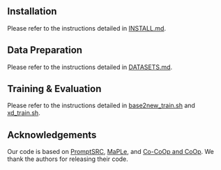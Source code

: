 ## Installation
Please refer to the instructions detailed in [INSTALL.md](docs/INSTALL.md).

## Data Preparation
Please refer to the instructions detailed in [DATASETS.md](docs/DATASETS.md).

## Training & Evaluation
Please refer to the instructions detailed in [base2new_train.sh](scripts/tac/base2new_train.sh) and [xd_train.sh](scripts/tac/xd_train.sh).

## Acknowledgements
Our code is based on [PromptSRC](https://github.com/muzairkhattak/PromptSRC), [MaPLe](https://github.com/muzairkhattak/multimodal-prompt-learning), and [Co-CoOp and CoOp](https://github.com/KaiyangZhou/CoOp). We thank the authors for releasing their code.

